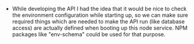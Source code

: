 - While developing the API I had the idea that it would be nice to check the environment configuration while starting up, so we can make sure required things which are needed to make the API run (like database access) are actually defined when booting up this node service. NPM packages like "env-schema" could be used for that purpose.
